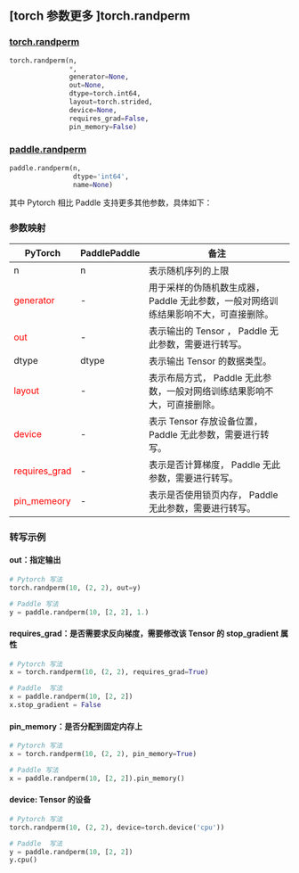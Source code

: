 ## [torch 参数更多 ]torch.randperm
### [torch.randperm](https://pytorch.org/docs/stable/generated/torch.randperm.html?highlight=randperm#torch.randperm)
```python
torch.randperm(n,
               *,
               generator=None,
               out=None,
               dtype=torch.int64,
               layout=torch.strided,
               device=None,
               requires_grad=False,
               pin_memory=False)
```
### [paddle.randperm](https://www.paddlepaddle.org.cn/documentation/docs/zh/api/paddle/randperm_cn.html#randperm)
```python
paddle.randperm(n,
                dtype='int64',
                name=None)
```

其中 Pytorch 相比 Paddle 支持更多其他参数，具体如下：
### 参数映射
| PyTorch       | PaddlePaddle | 备注                                                   |
| ------------- | ------------ | ------------------------------------------------------ |
| n  |  n |  表示随机序列的上限  |
| <font color='red'>generator</font>  | -  | 用于采样的伪随机数生成器， Paddle 无此参数，一般对网络训练结果影响不大，可直接删除。 |
| <font color='red'> out </font> | -  | 表示输出的 Tensor ， Paddle 无此参数，需要进行转写。    |
| dtype           | dtype            | 表示输出 Tensor 的数据类型。               |
| <font color='red'> layout </font> | -       | 表示布局方式， Paddle 无此参数，一般对网络训练结果影响不大，可直接删除。  |
| <font color='red'> device </font>     | -       | 表示 Tensor 存放设备位置，Paddle 无此参数，需要进行转写。 |
| <font color='red'> requires_grad </font> | -       | 表示是否计算梯度， Paddle 无此参数，需要进行转写。 |
| <font color='red'> pin_memeory </font>   | - | 表示是否使用锁页内存， Paddle 无此参数，需要进行转写。   |

### 转写示例
#### out：指定输出
```python
# Pytorch 写法
torch.randperm(10, (2, 2), out=y)

# Paddle 写法
y = paddle.randperm(10, [2, 2], 1.)
```


#### requires_grad：是否需要求反向梯度，需要修改该 Tensor 的 stop_gradient 属性
```python
# Pytorch 写法
x = torch.randperm(10, (2, 2), requires_grad=True)

# Paddle  写法
x = paddle.randperm(10, [2, 2])
x.stop_gradient = False
```

#### pin_memory：是否分配到固定内存上
```python
# Pytorch 写法
x = torch.randperm(10, (2, 2), pin_memory=True)

# Paddle 写法
x = paddle.randperm(10, [2, 2]).pin_memory()
```

#### device: Tensor 的设备
```python
# Pytorch 写法
torch.randperm(10, (2, 2), device=torch.device('cpu'))

# Paddle  写法
y = paddle.randperm(10, [2, 2])
y.cpu()
```
